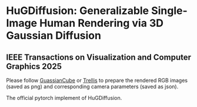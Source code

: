 # HuGDiffusion: Generalizable Single-Image Human Rendering via 3D Gaussian Diffusion  
## IEEE Transactions on Visualization and Computer Graphics 2025

Please follow [GuassianCube](https://gaussiancube.github.io/) or [Trellis](https://github.com/microsoft/TRELLIS) to prepare the rendered RGB images (saved as png) and corresponding camera parameters (saved as json).

The official pytorch implement of HuGDiffusion.
